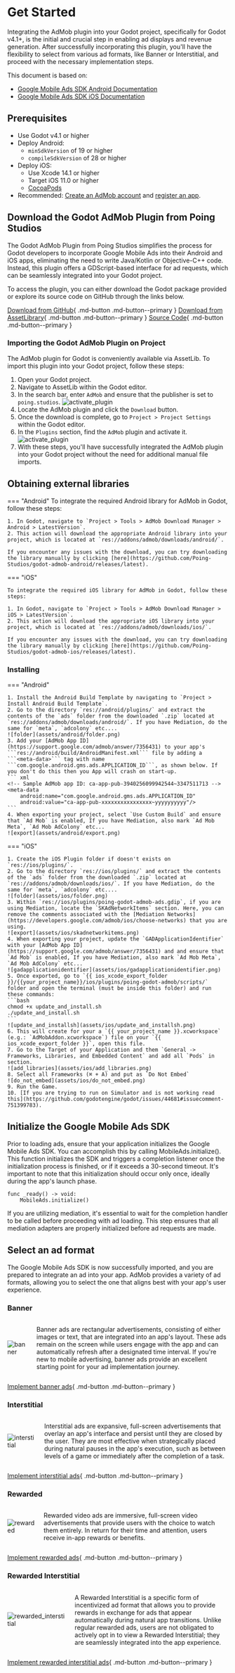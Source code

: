 # Get Started

Integrating the AdMob plugin into your Godot project, specifically for Godot v4.1+, is the initial and crucial step in enabling ad displays and revenue generation. After successfully incorporating this plugin, you'll have the flexibility to select from various ad formats, like Banner or Interstitial, and proceed with the necessary implementation steps.

This document is based on:

- [Google Mobile Ads SDK Android Documentation](https://developers.google.com/admob/android/quick-start)
- [Google Mobile Ads SDK iOS Documentation](https://developers.google.com/admob/ios/quick-start)


## Prerequisites

- Use Godot v4.1 or higher
- Deploy Android:
	- `minSdkVersion` of 19 or higher
	- `compileSdkVersion` of 28 or higher
- Deploy iOS:
	- Use Xcode 14.1 or higher
	- Target iOS 11.0 or higher
	- [CocoaPods](https://guides.cocoapods.org/using/getting-started.html)
- Recommended: [Create an AdMob account](https://support.google.com/admob/answer/7356219?visit_id=638286911958663013-3847536692&rd=1) and [register an app](https://support.google.com/admob/answer/9989980?visit_id=638286911964685099-3190075945&rd=1).

## Download the Godot AdMob Plugin from Poing Studios

The Godot AdMob Plugin from Poing Studios simplifies the process for Godot developers to incorporate Google Mobile Ads into their Android and iOS apps, eliminating the need to write Java/Kotlin or Objective-C++ code. Instead, this plugin offers a GDScript-based interface for ad requests, which can be seamlessly integrated into your Godot project. 

To access the plugin, you can either download the Godot package provided or explore its source code on GitHub through the links below.

[Download from GitHub](https://github.com/Poing-Studios/godot-admob-plugin/releases/latest){ .md-button .md-button--primary } [Download from AssetLibrary](https://godotengine.org/asset-library/asset/2063){ .md-button .md-button--primary } [Source Code](https://github.com/Poing-Studios/godot-admob-plugin){ .md-button .md-button--primary }

### Importing the Godot AdMob Plugin on Project

The AdMob plugin for Godot is conveniently available via AssetLib. To import this plugin into your Godot project, follow these steps:

1. Open your Godot project.
2. Navigate to AssetLib within the Godot editor.
3. In the search bar, enter `AdMob` and ensure that the publisher is set to `poing.studios`.
![activate_plugin](assets/asset_library.png)
4. Locate the AdMob plugin and click the `Download` button.
5. Once the download is complete, go to `Project > Project Settings` within the Godot editor.
6. In the `Plugins` section, find the `AdMob` plugin and activate it.
![activate_plugin](assets/activate_plugin.png)
7. With these steps, you'll have successfully integrated the AdMob plugin into your Godot project without the need for additional manual file imports.

## Obtaining external libraries

=== "Android"
	To integrate the required Android library for AdMob in Godot, follow these steps:

	1. In Godot, navigate to `Project > Tools > AdMob Download Manager > Android > LatestVersion`.
	2. This action will download the appropriate Android library into your project, which is located at `res://addons/admob/downloads/android/`.

	If you encounter any issues with the download, you can try downloading the library manually by clicking [here](https://github.com/Poing-Studios/godot-admob-android/releases/latest).

=== "iOS"

	To integrate the required iOS library for AdMob in Godot, follow these steps:

	1. In Godot, navigate to `Project > Tools > AdMob Download Manager > iOS > LatestVersion`.
	2. This action will download the appropriate iOS library into your project, which is located at `res://addons/admob/downloads/ios/`.

	If you encounter any issues with the download, you can try downloading the library manually by clicking [here](https://github.com/Poing-Studios/godot-admob-ios/releases/latest).

### Installing 

=== "Android"

	1. Install the Android Build Template by navigating to `Project > Install Android Build Template`.
	2. Go to the directory `res://android/plugins/` and extract the contents of the `ads` folder from the downloaded `.zip` located at `res://addons/admob/downloads/android/`. If you have Mediation, do the same for `meta`, `adcolony` etc....
	![folder](assets/android/folder.png)
	3. Add your [AdMob App ID](https://support.google.com/admob/answer/7356431) to your app's ```res://android/build/AndroidManifest.xml``` file by adding a ```<meta-data>``` tag with name ```com.google.android.gms.ads.APPLICATION_ID```, as shown below. If you don't do this then you App will crash on start-up.
	``` xml
	<!-- Sample AdMob app ID: ca-app-pub-3940256099942544~3347511713 -->
	<meta-data
		android:name="com.google.android.gms.ads.APPLICATION_ID"
		android:value="ca-app-pub-xxxxxxxxxxxxxxxx~yyyyyyyyyy"/>
	```
	4. When exporting your project, select `Use Custom Build` and ensure that `Ad Mob` is enabled, If you have Mediation, also mark `Ad Mob Meta`, `Ad Mob AdColony` etc...
	![export](assets/android/export.png)

=== "iOS"

	1. Create the iOS Plugin folder if doesn't exists on `res://ios/plugins/`.
	2. Go to the directory `res://ios/plugins/` and extract the contents of the `ads` folder from the downloaded `.zip` located at `res://addons/admob/downloads/ios/`. If you have Mediation, do the same for `meta`, `adcolony` etc....
	![folder](assets/ios/folder.png)
	3. Within `res://ios/plugins/poing-godot-admob-ads.gdip`, if you are using Mediation, locate the `SKAdNetworkItems` section. Here, you can remove the comments associated with the [Mediation Networks](https://developers.google.com/admob/ios/choose-networks) that you are using.
	![export](assets/ios/skadnetworkitems.png)
	4. When exporting your project, update the `GADApplicationIdentifier` with your [AdMob App ID](https://support.google.com/admob/answer/7356431) and and ensure that `Ad Mob` is enabled, If you have Mediation, also mark `Ad Mob Meta`, `Ad Mob AdColony` etc...
	![gadapplicationidentifier](assets/ios/gadapplicationidentifier.png)
	5. Once exported, go to `{{ ios_xcode_export_folder }}/{{your_project_name}}/ios/plugins/poing-godot-admob/scripts/` folder and open the terminal (must be inside this folder) and run these commands:
	```bash
	chmod +x update_and_install.sh
	./update_and_install.sh
	```
	![update_and_installsh](assets/ios/update_and_installsh.png)
	6. This will create for your a `{{ your_project_name }}.xcworkspace` (e.g.: `AdMobAddon.xcworkspace`) file on your `{{ ios_xcode_export_folder }}`, open this file.
	7. Go to the Target of your Application and them `General -> Frameworks, Libraries, and Embedded Content` and add all `Pods` in section.
	![add_libraries](assets/ios/add_libraries.png)
	8. Select all Frameworks (⌘ + A) and put as `Do Not Embed`
	![do_not_embed](assets/ios/do_not_embed.png)
	9. Run the Game.
	10. [If you are trying to run on Simulator and is not working read this](https://github.com/godotengine/godot/issues/44681#issuecomment-751399783).

## Initialize the Google Mobile Ads SDK
Prior to loading ads, ensure that your application initializes the Google Mobile Ads SDK. You can accomplish this by calling MobileAds.initialize(). This function initializes the SDK and triggers a completion listener once the initialization process is finished, or if it exceeds a 30-second timeout. It's important to note that this initialization should occur only once, ideally during the app's launch phase.

```gdscript
func _ready() -> void:
	MobileAds.initialize()
```

If you are utilizing mediation, it's essential to wait for the completion handler to be called before proceeding with ad loading. This step ensures that all mediation adapters are properly initialized before ad requests are made.

## Select an ad format
The Google Mobile Ads SDK is now successfully imported, and you are prepared to integrate an ad into your app. AdMob provides a variety of ad formats, allowing you to select the one that aligns best with your app's user experience.

### Banner
<div class="image-text-container">
  <img src="assets/ad_formats/banner.png" alt="banner">
  <p>Banner ads are rectangular advertisements, consisting of either images or text, that are integrated into an app's layout. These ads remain on the screen while users engage with the app and can automatically refresh after a designated time interval. If you're new to mobile advertising, banner ads provide an excellent starting point for your ad implementation journey.</p>
</div>

[Implement banner ads](ad_formats/banner.md){ .md-button .md-button--primary }

### Interstitial
<div class="image-text-container">
  <img src="assets/ad_formats/interstitial.png" alt="interstitial">
  <p>Interstitial ads are expansive, full-screen advertisements that overlay an app's interface and persist until they are closed by the user. They are most effective when strategically placed during natural pauses in the app's execution, such as between levels of a game or immediately after the completion of a task.</p>
</div>

[Implement interstitial ads](https://github.com/Poing-Studios/godot-admob-plugin/releases/latest){ .md-button .md-button--primary }

### Rewarded
<div class="image-text-container">
  <img src="assets/ad_formats/rewarded.png" alt="rewarded">
  <p>Rewarded video ads are immersive, full-screen video advertisements that provide users with the choice to watch them entirely. In return for their time and attention, users receive in-app rewards or benefits.</p>
</div>

[Implement rewarded ads](https://github.com/Poing-Studios/godot-admob-plugin/releases/latest){ .md-button .md-button--primary }

### Rewarded Interstitial
<div class="image-text-container">
  <img src="assets/ad_formats/rewarded_interstitial.png" alt="rewarded_interstitial">
  <p>A Rewarded Interstitial is a specific form of incentivized ad format that allows you to provide rewards in exchange for ads that appear automatically during natural app transitions. Unlike regular rewarded ads, users are not obligated to actively opt in to view a Rewarded Interstitial; they are seamlessly integrated into the app experience.</p>
</div>

[Implement rewarded interstitial ads](https://github.com/Poing-Studios/godot-admob-plugin/releases/latest){ .md-button .md-button--primary }

<style>
  .image-text-container {
    display: flex;
    align-items: center;
  }
  .image-text-container img {
    margin-right: 20px;
    max-width: 200px;
    height: auto;
  }
</style>
